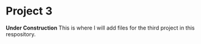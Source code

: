 # Project 3
**Under Construction**
This is where I will add files for the third project in this respository. 
